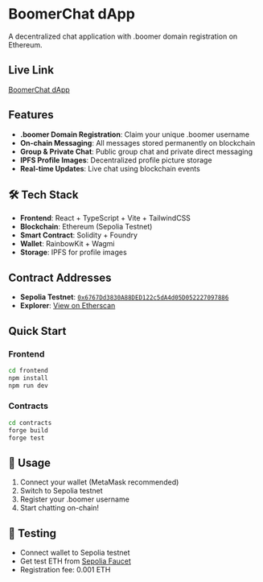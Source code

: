# BoomerChat dApp

A decentralized chat application with .boomer domain registration on Ethereum.

## Live Link
[BoomerChat dApp](https://chatting-dapp-oda6.vercel.app/)

## Features
- **.boomer Domain Registration**: Claim your unique .boomer username
- **On-chain Messaging**: All messages stored permanently on blockchain
- **Group & Private Chat**: Public group chat and private direct messaging
- **IPFS Profile Images**: Decentralized profile picture storage
- **Real-time Updates**: Live chat using blockchain events

## 🛠 Tech Stack
- **Frontend**: React + TypeScript + Vite + TailwindCSS
- **Blockchain**: Ethereum (Sepolia Testnet)
- **Smart Contract**: Solidity + Foundry
- **Wallet**: RainbowKit + Wagmi
- **Storage**: IPFS for profile images

## Contract Addresses
- **Sepolia Testnet**: [`0x6767Dd3830A88DED122c5dA4d05D052227097886`](https://sepolia.etherscan.io/address/0x6767Dd3830A88DED122c5dA4d05D052227097886)
- **Explorer**: [View on Etherscan](https://sepolia.etherscan.io/address/0x6767Dd3830A88DED122c5dA4d05D052227097886)

## Quick Start

### Frontend
```bash
cd frontend
npm install
npm run dev
```

### Contracts
```bash
cd contracts
forge build
forge test
```

## 📝 Usage
1. Connect your wallet (MetaMask recommended)
2. Switch to Sepolia testnet
3. Register your .boomer username
4. Start chatting on-chain!

## 🧪 Testing
- Connect wallet to Sepolia testnet
- Get test ETH from [Sepolia Faucet](https://sepoliafaucet.com/)
- Registration fee: 0.001 ETH
